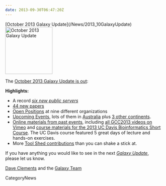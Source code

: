 ```yaml
---
date: 2013-09-30T06:47:20Z
---
```

<div class='newsItemHeader'>[October 2013 Galaxy Update](/News/2013_10GalaxyUpdate)</div>

<div class='right'><a href='/GalaxyUpdates/2013_10'><img src='/Images/Logos/GalaxyUpdate200.png' alt='October 2013 Galaxy Update' width=150 /></a></div>

The [October 2013 Galaxy Update is out](/GalaxyUpdates/2013_10):

**Highlights:**
* A record *[six new public servers](/GalaxyUpdates/2013_10#new-public-servers)*
* [44 new papers](/GalaxyUpdates/2013_10#new-papers)
* [Open Positions](/GalaxyUpdates/2013_10#whos-hiring) at nine different organizations
* [Upcoming Events](/GalaxyUpdates/2013_10#events), lots of them in [Australia](/GalaxyUpdates/2013_10#australia) plus [3 other continents](/GalaxyUpdates/2013_10#all-those-other-continents).  
* [Online materials from past events](/GalaxyUpdates/2013_10#online-materials-from-past-events), including [all GCC2013 videos on Vimeo](http://bit.ly/gcc2013vimeo) and [course materials for the 2013 UC Davis Bioinformatics Short Course](http://bit.ly/16rAUkf). The UC Davis course featured 5 great days of lecture and hands-on exercises.
* More [Tool Shed contributions](/GalaxyUpdates/2013_10#tool-shed-contributions) than you can shake a stick at.

If you have anything you would like to see in the next *[Galaxy Update](/GalaxyUpdates)*, please let us know.

[Dave Clements](/DaveClements) and the [Galaxy Team](/GalaxyTeam)


CategoryNews

